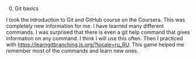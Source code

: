 0. Git basics

I took the Introduction to Git and GitHub course on the Coursera. This was completely new information for me. I have learned many different commands. I was surprised that there is even a git help command that gives information on any command. I think I will use this often. Then I practiced with https://learngitbranching.js.org/?locale=ru_RU. This game helped me remember most of the commands and learn new ones.
